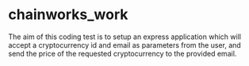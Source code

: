# chainworks_work
The aim of this coding test is to setup an express application which will accept a cryptocurrency id and email as parameters from the user, and send the price of the requested cryptocurrency to the provided email.
